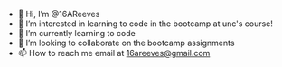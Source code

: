- 👋 Hi, I’m @16AReeves
- 👀 I’m interested in learning to code in the bootcamp at unc's course!
- 🌱 I’m currently learning to code
- 💞️ I’m looking to collaborate on the bootcamp assignments
- 📫 How to reach me email at 16areeves@gmail.com

<!---
16AReeves/16AReeves is a ✨ special ✨ repository because its `README.md` (this file) appears on your GitHub profile.
You can click the Preview link to take a look at your changes.
--->
